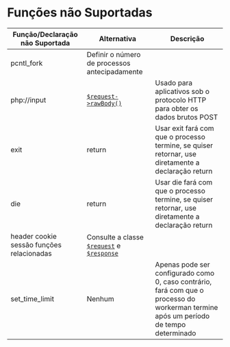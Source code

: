 # Funções não Suportadas

Função/Declaração não Suportada  | Alternativa | Descrição
----|------|----
pcntl_fork | Definir o número de processos antecipadamente| 
php://input | [`$request->rawBody()`](http/request.md)| Usado para aplicativos sob o protocolo HTTP para obter os dados brutos POST
exit | return | Usar exit fará com que o processo termine, se quiser retornar, use diretamente a declaração return
die | return | Usar die fará com que o processo termine, se quiser retornar, use diretamente a declaração return
header cookie sessão funções relacionadas | Consulte a classe [`$request`](http/request.md) e [`$response`](http/response.md) | 
set_time_limit| Nenhum | Apenas pode ser configurado como 0, caso contrário, fará com que o processo do workerman termine após um período de tempo determinado
